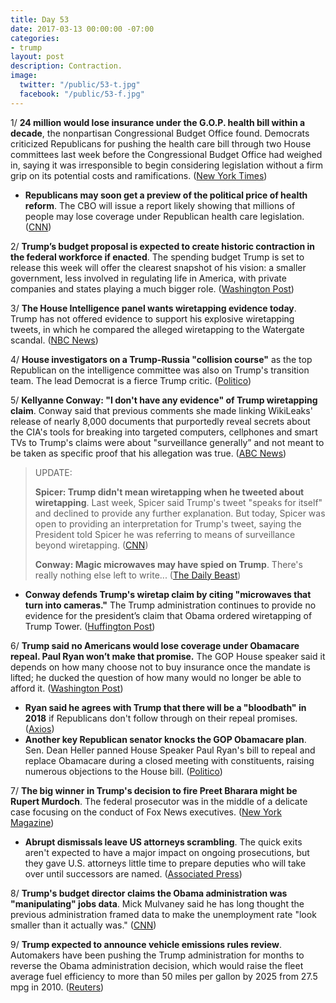 ```yaml
---
title: Day 53
date: 2017-03-13 00:00:00 -07:00
categories:
- trump
layout: post
description: Contraction.
image:
  twitter: "/public/53-t.jpg"
  facebook: "/public/53-f.jpg"
---
```


1/ **24 million would lose insurance under the G.O.P. health bill within a decade**, the nonpartisan Congressional Budget Office found. Democrats criticized Republicans for pushing the health care bill through two House committees last week before the Congressional Budget Office had weighed in, saying it was irresponsible to begin considering legislation without a firm grip on its potential costs and ramifications. ([New York Times](https://www.nytimes.com/2017/03/13/us/politics/affordable-care-act-health-congressional-budget-office.html))

* **Republicans may soon get a preview of the political price of health reform**. The CBO will issue a report likely showing that millions of people may lose coverage under Republican health care legislation. ([CNN](http://www.cnn.com/2017/03/13/politics/cbo-report-republican-health-care/))

2/ **Trump’s budget proposal is expected to create historic contraction in the federal workforce if enacted**. The spending budget Trump is set to release this week will offer the clearest snapshot of his vision: a smaller government, less involved in regulating life in America, with private companies and states playing a much bigger role. ([Washington Post](https://www.washingtonpost.com/business/economy/through-his-budget-a-bottom-line-look-at-trumps-new-washington/2017/03/12/29739206-05be-11e7-b9fa-ed727b644a0b_story.html))

3/ **The House Intelligence panel wants wiretapping evidence today**. Trump has not offered evidence to support his explosive wiretapping tweets, in which he compared the alleged wiretapping to the Watergate scandal. ([NBC News](http://www.nbcnews.com/politics/donald-trump/house-intelligence-panel-wants-wiretapping-evidence-monday-n732451))

4/ **House investigators on a Trump-Russia "collision course"** as the top Republican on the intelligence committee was also on Trump's transition team. The lead Democrat is a fierce Trump critic. ([Politico](https://secure.politico.com/story/2017/03/trump-russia-house-investigators-adam-schiff-devin-nunes-235949))

5/ **Kellyanne Conway: "I don't have any evidence" of Trump wiretapping claim**. Conway said that previous comments she made linking WikiLeaks' release of nearly 8,000 documents that purportedly reveal secrets about the CIA's tools for breaking into targeted computers, cellphones and smart TVs to Trump's claims were about "surveillance generally” and not meant to be taken as specific proof that his allegation was true. ([ABC News](http://abcnews.go.com/Politics/trump-counselor-kellyanne-conway-evidence-trump-wiretapping-claim/story?id=46090208))

> UPDATE:
>
> **Spicer: Trump didn't mean wiretapping when he tweeted about wiretapping**. Last week, Spicer said Trump's tweet "speaks for itself" and declined to provide any further explanation. But today, Spicer was open to providing an interpretation for Trump's tweet, saying the President told Spicer he was referring to means of surveillance beyond wiretapping. ([CNN](http://www.cnn.com/2017/03/13/politics/sean-spicer-donald-trump-wiretapping/index.html))
>
> **Conway: Magic microwaves may have spied on Trump**. There's really nothing else left to write... ([The Daily Beast](http://www.thedailybeast.com/cheats/2017/03/13/conway-magic-microwaves-spied-on-trump.html))
>

* **Conway defends Trump's wiretap claim by citing "microwaves that turn into cameras."** The Trump administration continues to provide no evidence for the president’s claim that Obama ordered wiretapping of Trump Tower. ([Huffington Post](http://www.huffingtonpost.com/entry/kellyanne-conway-trump-wiretap_us_58c68568e4b054a0ea6bb166))

6/ **Trump said no Americans would lose coverage under Obamacare repeal. Paul Ryan won’t make that promise.** The GOP House speaker said it depends on how many choose not to buy insurance once the mandate is lifted; he ducked the question of how many would no longer be able to afford it. ([Washington Post](https://www.washingtonpost.com/powerpost/trump-says-none-but-paul-ryan-says-he-doesnt-know-how-many-would-lose-coverage-under-obamacare-repeal/2017/03/12/be643bfc-0750-11e7-93dc-00f9bdd74ed1_story.html))

* **Ryan said he agrees with Trump that there will be a "bloodbath" in 2018** if Republicans don't follow through on their repeal promises. ([Axios](https://www.axios.com/the-risks-republicans-are-taking-with-trumpcare-2312649960.html))
* **Another key Republican senator knocks the GOP Obamacare plan**. Sen. Dean Heller panned House Speaker Paul Ryan's bill to repeal and replace Obamacare during a closed meeting with constituents, raising numerous objections to the House bill. ([Politico](https://secure.politico.com/story/2017/03/dean-heller-obamacare-republicans-235978))

7/ **The big winner in Trump's decision to fire Preet Bharara might be Rupert Murdoch**. The federal prosecutor was in the middle of a delicate case focusing on the conduct of Fox News executives. ([New York Magazine](http://nymag.com/daily/intelligencer/2017/03/winner-in-trumps-decision-to-fire-bharara-might-be-murdoch.html))

* **Abrupt dismissals leave US attorneys scrambling**. The quick exits aren't expected to have a major impact on ongoing prosecutions, but they gave U.S. attorneys little time to prepare deputies who will take over until successors are named. ([Associated Press](https://apnews.com/2c477740f43c4df7968d984b29be4dc8/Abrupt-dismissals-leave-US-attorneys-scrambling))

8/ **Trump's budget director claims the Obama administration was "manipulating" jobs data**. Mick Mulvaney said he has long thought the previous administration framed data to make the unemployment rate "look smaller than it actually was." ([CNN](http://money.cnn.com/2017/03/12/news/economy/mick-mulvaney-obama-jobs-data/))

9/ **Trump expected to announce vehicle emissions rules review**. Automakers have been pushing the Trump administration for months to reverse the Obama administration decision, which would raise the fleet average fuel efficiency to more than 50 miles per gallon by 2025 from 27.5 mpg in 2010. ([Reuters](http://www.reuters.com/article/us-usa-trump-autos-idUSKBN16K1L5))